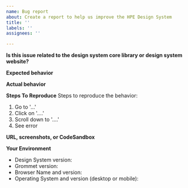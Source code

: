 ```yaml
---
name: Bug report
about: Create a report to help us improve the HPE Design System
title: ''
labels: ''
assignees: ''

---
```


**Is this issue related to the design system core library or design system website?**
<!--- Please write "design-system-core or design-system-website -->

**Expected behavior**
<!--- Tell us what should happen -->

**Actual behavior**
<!--- Tell us what happens instead -->

**Steps To Reproduce**
Steps to reproduce the behavior:
1. Go to '...'
2. Click on '....'
3. Scroll down to '....'
4. See error

**URL, screenshots, or CodeSandbox**


**Your Environment**
<!--- Include as many relevant details about the environment you experienced the bug in -->
- Design System version:
- Grommet version:
- Browser Name and version:
- Operating System and version (desktop or mobile):
